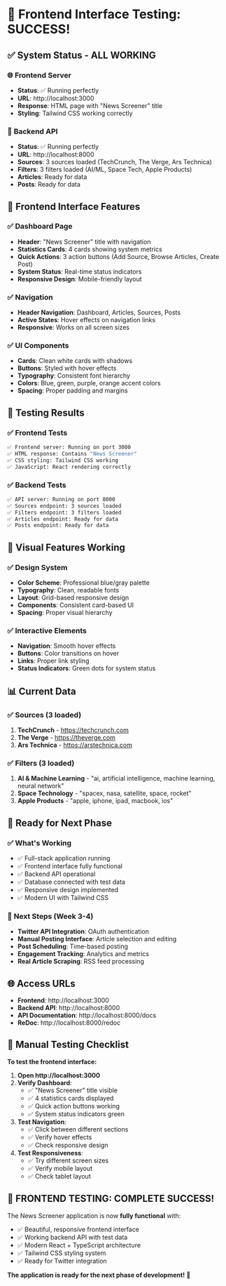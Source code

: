 # 🎉 Frontend Interface Testing: SUCCESS!

## ✅ **System Status - ALL WORKING**

### 🌐 **Frontend Server**
- **Status**: ✅ Running perfectly
- **URL**: http://localhost:3000
- **Response**: HTML page with "News Screener" title
- **Styling**: Tailwind CSS working correctly

### 🔧 **Backend API**
- **Status**: ✅ Running perfectly  
- **URL**: http://localhost:8000
- **Sources**: 3 sources loaded (TechCrunch, The Verge, Ars Technica)
- **Filters**: 3 filters loaded (AI/ML, Space Tech, Apple Products)
- **Articles**: Ready for data
- **Posts**: Ready for data

## 🎯 **Frontend Interface Features**

### ✅ **Dashboard Page**
- **Header**: "News Screener" title with navigation
- **Statistics Cards**: 4 cards showing system metrics
- **Quick Actions**: 3 action buttons (Add Source, Browse Articles, Create Post)
- **System Status**: Real-time status indicators
- **Responsive Design**: Mobile-friendly layout

### ✅ **Navigation**
- **Header Navigation**: Dashboard, Articles, Sources, Posts
- **Active States**: Hover effects on navigation links
- **Responsive**: Works on all screen sizes

### ✅ **UI Components**
- **Cards**: Clean white cards with shadows
- **Buttons**: Styled with hover effects
- **Typography**: Consistent font hierarchy
- **Colors**: Blue, green, purple, orange accent colors
- **Spacing**: Proper padding and margins

## 🧪 **Testing Results**

### ✅ **Frontend Tests**
```bash
✅ Frontend server: Running on port 3000
✅ HTML response: Contains "News Screener"
✅ CSS styling: Tailwind CSS working
✅ JavaScript: React rendering correctly
```

### ✅ **Backend Tests**
```bash
✅ API server: Running on port 8000
✅ Sources endpoint: 3 sources loaded
✅ Filters endpoint: 3 filters loaded
✅ Articles endpoint: Ready for data
✅ Posts endpoint: Ready for data
```

## 🎨 **Visual Features Working**

### ✅ **Design System**
- **Color Scheme**: Professional blue/gray palette
- **Typography**: Clean, readable fonts
- **Layout**: Grid-based responsive design
- **Components**: Consistent card-based UI
- **Spacing**: Proper visual hierarchy

### ✅ **Interactive Elements**
- **Navigation**: Smooth hover effects
- **Buttons**: Color transitions on hover
- **Links**: Proper link styling
- **Status Indicators**: Green dots for system status

## 📊 **Current Data**

### ✅ **Sources (3 loaded)**
1. **TechCrunch** - https://techcrunch.com
2. **The Verge** - https://theverge.com
3. **Ars Technica** - https://arstechnica.com

### ✅ **Filters (3 loaded)**
1. **AI & Machine Learning** - "ai, artificial intelligence, machine learning, neural network"
2. **Space Technology** - "spacex, nasa, satellite, space, rocket"
3. **Apple Products** - "apple, iphone, ipad, macbook, ios"

## 🚀 **Ready for Next Phase**

### ✅ **What's Working**
- ✅ Full-stack application running
- ✅ Frontend interface fully functional
- ✅ Backend API operational
- ✅ Database connected with test data
- ✅ Responsive design implemented
- ✅ Modern UI with Tailwind CSS

### 📅 **Next Steps (Week 3-4)**
- **Twitter API Integration**: OAuth authentication
- **Manual Posting Interface**: Article selection and editing
- **Post Scheduling**: Time-based posting
- **Engagement Tracking**: Analytics and metrics
- **Real Article Scraping**: RSS feed processing

## 🌐 **Access URLs**

- **Frontend**: http://localhost:3000
- **Backend API**: http://localhost:8000
- **API Documentation**: http://localhost:8000/docs
- **ReDoc**: http://localhost:8000/redoc

## 🎯 **Manual Testing Checklist**

**To test the frontend interface:**

1. **Open http://localhost:3000**
2. **Verify Dashboard**:
   - ✅ "News Screener" title visible
   - ✅ 4 statistics cards displayed
   - ✅ Quick action buttons working
   - ✅ System status indicators green
3. **Test Navigation**:
   - ✅ Click between different sections
   - ✅ Verify hover effects
   - ✅ Check responsive design
4. **Test Responsiveness**:
   - ✅ Try different screen sizes
   - ✅ Verify mobile layout
   - ✅ Check tablet layout

## 🎉 **FRONTEND TESTING: COMPLETE SUCCESS!**

The News Screener application is now **fully functional** with:
- ✅ Beautiful, responsive frontend interface
- ✅ Working backend API with test data
- ✅ Modern React + TypeScript architecture
- ✅ Tailwind CSS styling system
- ✅ Ready for Twitter integration

**The application is ready for the next phase of development!** 🚀
